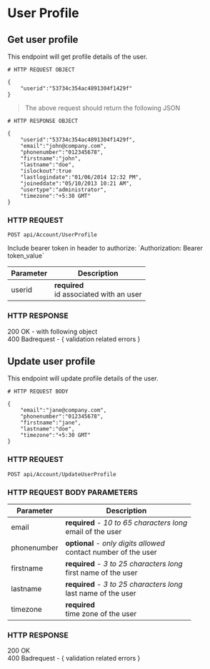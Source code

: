 # User Profile

## Get user profile

This endpoint will get profile details of the user.

```shell
# HTTP REQUEST OBJECT

{
	"userid":"53734c354ac4891304f1429f"
}
```

> The above request should return the following JSON

```shell
# HTTP RESPONSE OBJECT

{
	"userid":"53734c354ac4891304f1429f", 
	"email":"john@company.com", 
	"phonenumber":"012345678", 
	"firstname":"john", 
	"lastname":"doe", 
	"islockout":true 
	"lastlogindate":"01/06/2014 12:32 PM", 
	"joineddate":"05/10/2013 10:21 AM", 
	"usertype":"administrator", 
	"timezone":"+5:30 GMT" 
}
```

### HTTP REQUEST

`POST api/Account/UserProfile`

<aside class="notice">
Include bearer token in header to authorize: `Authorization: Bearer token_value`
</aside>

Parameter | Description 
-------------- | -------------- 
userid | **required** <br> id associated with an user

### HTTP RESPONSE

<aside class="success">
200 OK - with following object
</aside>

<aside class="warning">
400 Badrequest - { validation related errors }
</aside>

## Update user profile

This endpoint will update profile details of the user.

```shell
# HTTP REQUEST BODY

{
	"email":"jane@company.com", 
	"phonenumber":"012345678", 
	"firstname":"jane", 
	"lastname":"doe",
	"timezone":"+5:30 GMT" 
}
```

### HTTP REQUEST

`POST api/Account/UpdateUserProfile`

### HTTP REQUEST BODY PARAMETERS

Parameter | Description 
-------------- | -------------- 
email | **required** <i>- 10 to 65 characters long</i> <br> email of the user
phonenumber | **optional** <i>- only digits allowed</i> <br> contact number of the user
firstname | **required** <i>- 3 to 25 characters long</i> <br> first name of the user
lastname  | **required** <i>- 3 to 25 characters long</i> <br> last name of the user
timezone | **required** <br> time zone of the user

### HTTP RESPONSE

<aside class="success">
200 OK
</aside>

<aside class="warning">
400 Badrequest - { validation related errors }
</aside>